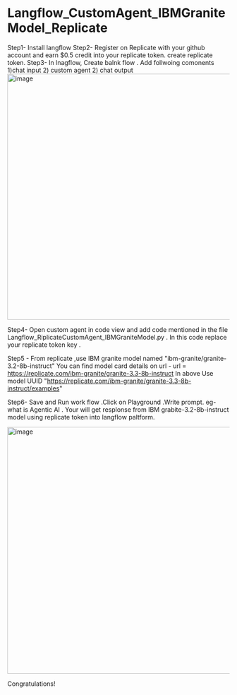 # Langflow_CustomAgent_IBMGraniteModel_Replicate
Step1- Install langflow 
Step2- Register on Replicate  with your github account and earn $0.5 credit into your replicate token. create replicate token.
Step3- In lnagflow, Create balnk flow . Add follwoing comonents 
1)chat input 2) custom agent 2) chat output
<img width="959" height="557" alt="image" src="https://github.com/user-attachments/assets/d6d0fdc0-a62e-4fd7-ac45-5160f83a8400" />



Step4- Open custom agent in code view and add code mentioned in the file Langflow_RiplicateCustomAgent_IBMGraniteModel.py  . In this code replace your replicate token key .

Step5 - From replicate ,use IBM granite model named "ibm-granite/granite-3.2-8b-instruct"
You can find model card details on url - url = https://replicate.com/ibm-granite/granite-3.3-8b-instruct
In above Use model UUID "https://replicate.com/ibm-granite/granite-3.3-8b-instruct/examples"

Step6- Save and Run work flow .Click on Playground .Write prompt.
eg- what is Agentic AI . 
Your will get resplonse from IBM grabite-3.2-8b-instruct model using replicate token into langflow paltform.

<img width="957" height="559" alt="image" src="https://github.com/user-attachments/assets/f9e54a24-dc86-4950-a473-85f5dd53ce60" />


Congratulations!





